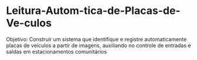 # Leitura-Autom-tica-de-Placas-de-Ve-culos
Objetivo: Construir um sistema que identifique e registre automaticamente placas de veículos a partir de imagens, auxiliando no controle de entradas e saídas em estacionamentos comunitários

